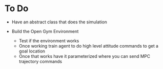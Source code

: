 # To Do
- Have an abstract class that does the simulation 

- Build the Open Gym Environment
    - Test if the environment works
    - Once working train agent to do high level attitude commands to get a goal location 
    - Once that works have it parameterized where you can send MPC trajectory commands 